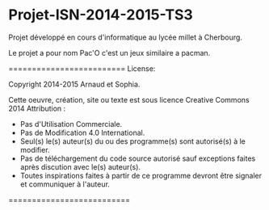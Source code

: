  Projet-ISN-2014-2015-TS3
========================

Projet développé en cours d'informatique au lycée millet à Cherbourg.

Le projet a pour nom Pac'O c'est un jeux similaire a pacman.

=========================
License:

Copyright 2014-2015 Arnaud et Sophia.

Cette oeuvre, création, site ou texte est sous licence Creative Commons 2014  Attribution :

 - Pas d'Utilisation Commerciale.
 - Pas de Modification 4.0 International.
 - Seul(s) le(s) auteur(s) du ou des programme(s) sont autorisé(s) à le modifier.
 - Pas de téléchargement du code source autorisé sauf exceptions faites après discution avec le(s) auteur(s).
 - Toutes inspirations faites à partir de ce programme devront être signaler et communiquer à l'auteur.

==========================
